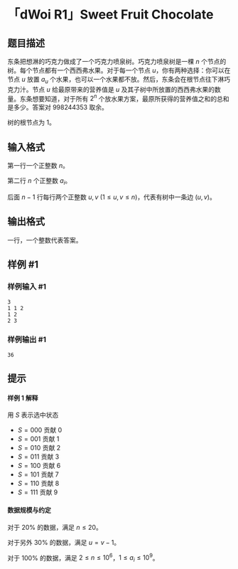 # 「dWoi R1」Sweet Fruit Chocolate

## 题目描述

东条把想淋的巧克力做成了一个巧克力喷泉树。巧克力喷泉树是一棵 $n$ 个节点的树。每个节点都有一个西西弗水果。对于每一个节点 $u$，你有两种选择：你可以在节点 $u$ 放置 $a_u$ 个水果，也可以一个水果都不放。然后，东条会在根节点往下淋巧克力汁。节点 $u$ 给最原带来的营养值是 $u$ 及其子树中所放置的西西弗水果的数量。东条想要知道，对于所有 $2^n$ 个放水果方案，最原所获得的营养值之和的总和是多少。答案对 $998244353$ 取余。

树的根节点为 $1$。

## 输入格式

第一行一个正整数 $n$。

第二行 $n$ 个正整数 $a_i$。

后面 $n-1$ 行每行两个正整数 $u,v$ $(1\le u,v\le n)$，代表有树中一条边 $(u,v)$。

## 输出格式

一行，一个整数代表答案。

## 样例 #1

### 样例输入 #1
```
3
1 1 2
1 2
2 3
```

### 样例输出 #1

```
36
```

## 提示

#### 样例 1 解释

用 $S$ 表示选中状态

- $S=000$ 贡献 $0$
- $S=001$ 贡献 $1$
- $S=010$ 贡献 $2$
- $S=011$ 贡献 $3$
- $S=100$ 贡献 $6$
- $S=101$ 贡献 $7$
- $S=110$ 贡献 $8$
- $S=111$ 贡献 $9$

#### 数据规模与约定

对于 $20\%$ 的数据，满足 $n\le 20$。

对于另外 $30\%$ 的数据，满足 $u=v-1$。

对于 $100\%$ 的数据，满足 $2\le n\le 10^6$，$1 \le a_i \le 10^9$。
